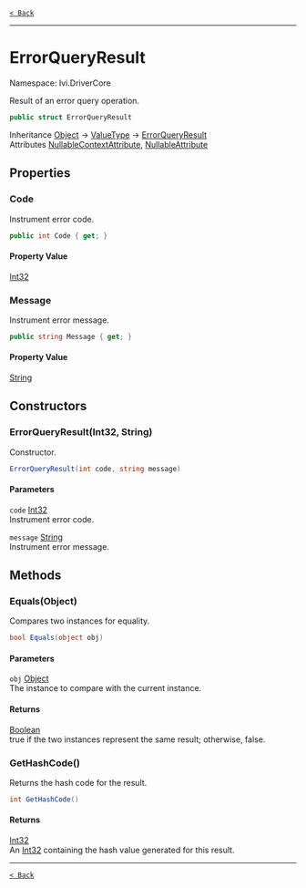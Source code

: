 [`< Back`](./)

---

# ErrorQueryResult

Namespace: Ivi.DriverCore

Result of an error query operation.

```csharp
public struct ErrorQueryResult
```

Inheritance [Object](https://docs.microsoft.com/en-us/dotnet/api/system.object) → [ValueType](https://docs.microsoft.com/en-us/dotnet/api/system.valuetype) → [ErrorQueryResult](./ivi.drivercore.errorqueryresult.md)<br>
Attributes [NullableContextAttribute](./system.runtime.compilerservices.nullablecontextattribute.md), [NullableAttribute](./system.runtime.compilerservices.nullableattribute.md)

## Properties

### **Code**

Instrument error code.

```csharp
public int Code { get; }
```

#### Property Value

[Int32](https://docs.microsoft.com/en-us/dotnet/api/system.int32)<br>

### **Message**

Instrument error message.

```csharp
public string Message { get; }
```

#### Property Value

[String](https://docs.microsoft.com/en-us/dotnet/api/system.string)<br>

## Constructors

### **ErrorQueryResult(Int32, String)**

Constructor.

```csharp
ErrorQueryResult(int code, string message)
```

#### Parameters

`code` [Int32](https://docs.microsoft.com/en-us/dotnet/api/system.int32)<br>
Instrument error code.

`message` [String](https://docs.microsoft.com/en-us/dotnet/api/system.string)<br>
Instrument error message.

## Methods

### **Equals(Object)**

Compares two  instances for equality.

```csharp
bool Equals(object obj)
```

#### Parameters

`obj` [Object](https://docs.microsoft.com/en-us/dotnet/api/system.object)<br>
The  instance to compare with the current instance.

#### Returns

[Boolean](https://docs.microsoft.com/en-us/dotnet/api/system.boolean)<br>
true if the two instances represent the same result; otherwise, false.

### **GetHashCode()**

Returns the hash code for the result.

```csharp
int GetHashCode()
```

#### Returns

[Int32](https://docs.microsoft.com/en-us/dotnet/api/system.int32)<br>
An [Int32](https://docs.microsoft.com/en-us/dotnet/api/system.int32) containing the hash value generated for this result.

---

[`< Back`](./)
